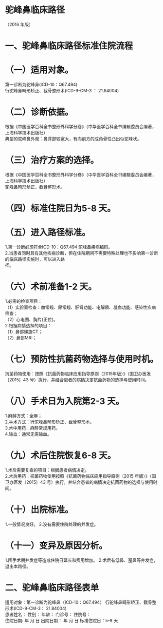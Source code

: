 # 驼峰鼻临床路径  
（2016 年版）  
# 一、驼峰鼻临床路径标准住院流程  
# （一）适用对象。  
第一诊断为驼峰鼻(ICD-10：Q67.494)  
行驼峰鼻畸形矫正、截骨整形术(ICD-9-CM-3 ： 21.84004)  
# （二）诊断依据。  
根据《中国医学百科全书整形外科学分卷》（中华医学百科全书编辑委员会编著，上海科学技术出版社）  
典型的驼峰鼻外观：鼻背部较宽大，有向前方的成角骨性凸出似驼峰状。  
# （三）治疗方案的选择。  
根据《中国医学百科全书整形外科学分卷》（中华医学百科全书编辑委员会编著，上海科学技术出版社）  
驼峰鼻畸形矫正、截骨整形术。  
# （四）标准住院日为5-8 天。  
# （五）进入路径标准。  
1.第一诊断必须符合ICD-10：Q67.494 驼峰鼻疾病编码。  
2.当患者同时具有其他疾病诊断，但在住院期间不需要特殊处理也不影响第一诊断的临床路径实施时，可以进入路  
径。  
# （六）术前准备1-2 天。  
1.必需的检查项目：  
（1）实验室检查：血常规、尿常规、肝肾功能、电解质、凝血功能、感染性疾病筛查；  
（2）心电图、胸片(正位)。  
2.根据病情选择的项目：  
（1）鼻部螺旋CT；  
（2）鼻部MRI；  
# （七）预防性抗菌药物选择与使用时机。  
抗菌药物使用：按照《抗菌药物临床应用指导原则（2015年版）》（国卫办医发〔2015〕43 号）执行，并结合患者的病情决定抗菌药物的选择与使用时间。  
# （八）手术日为入院第2-3 天。  
1.麻醉方式：全麻；  
2.手术方式：行驼峰鼻畸形矫正、截骨整形术。  
3.术中用药：麻醉常规用药。  
4.输血：通常无需输血。  
# （九）术后住院恢复6-8 天。  
1.术后需要复查的项目：根据患者病情决定。  
2.术后用药：抗菌药物使用按照《抗菌药物临床应用指导原则（2015 年版）》（国卫办医发〔2015〕43 号）执行，并结合患者的病情决定抗菌药物的选择与使用时间。  
# （十）出院标准。  
1.一般情况良好。 2.没有需要住院处理的并发症。  
# （十一）变异及原因分析。  
1.围手术期并发症等造成住院日延长和费用增加。 2.术后有低鼻、歪鼻等并发症，退出本路径。  
# 二、驼峰鼻临床路径表单  
适用对象：第一诊断为驼峰鼻（ICD-10：Q67.494）           行驼峰鼻畸形矫正、截骨整形术(ICD-9-CM-3： 21.84004)  
患者姓名：        性别：      年龄：     门诊号：         住院号：  
住院日期:    年   月   日   出院日期：     年  月   日  标准住院日：5-8 天  
